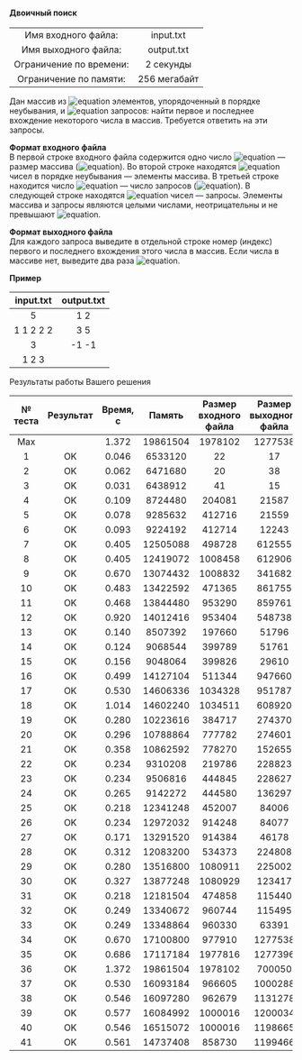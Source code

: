 #### Двоичный поиск ####


|                          |              |
|:------------------------:|:------------:|
| Имя входного файла:      | input.txt    |
| Имя выходного файла:     | output.txt   |
| Ограничение по времени:  | 2 секунды    |
| Ограничение по памяти:   | 256 мегабайт |


Дан массив из ![equation](http://latex.codecogs.com/svg.latex?\inline&space;n) элементов, упорядоченный в порядке неубывания, и ![equation](http://latex.codecogs.com/svg.latex?\inline&space;m) запросов: найти первое и последнее вхождение некоторого числа в массив. Требуется ответить на эти запросы.

__Формат входного файла__<br>
В первой строке входного файла содержится одно число ![equation](http://latex.codecogs.com/svg.latex?\inline&space;n) — размер массива (![equation](https://latex.codecogs.com/svg.latex?\inline&space;1&space;\le&space;n&space;\le&space;10^5)). Во второй строке находятся ![equation](http://latex.codecogs.com/svg.latex?\inline&space;n) чисел в порядке неубывания — элементы массива. В третьей строке находится число ![equation](http://latex.codecogs.com/svg.latex?\inline&space;m) — число запросов (![equation](https://latex.codecogs.com/svg.latex?\inline&space;1&space;\le&space;m&space;\le&space;10^5)). В следующей строке находятся ![equation](http://latex.codecogs.com/svg.latex?\inline&space;m) чисел — запросы. Элементы массива и запросы являются целыми числами, неотрицательны и не превышают ![equation](http://latex.codecogs.com/svg.latex?\inline&space;10^9).

__Формат выходного файла__<br>
Для каждого запроса выведите в отдельной строке номер (индекс) первого и последнего вхождения этого числа в массив. Ecли числа в массиве нет, выведите два раза ![equation](http://latex.codecogs.com/svg.latex?\inline&space;-1).

__Пример__

|   input.txt   |  output.txt  |
|:-------------:|:------------:|
| 5             | 1 2          |
| 1 1 2 2 2     | 3 5          |
| 3             | -1 -1        |
| 1 2 3         |              |

Результаты работы Вашего решения

| № теста  | Результат |  Время, с |   Память  | Размер входного файла | Размер выходного файла | 
|:--------:|:---------:|:---------:|:---------:|:---------------------:|:----------------------:|
|    Max   |           |   1.372   |  19861504 |       1978102	       |         1277538        |
|    1	   |     OK	   |   0.046   |   6533120 |         	22         |              17        |
|    2	   |     OK	   |   0.062   |   6471680 |         	20         |              38        |
|    3	   |     OK	   |   0.031   |   6438912 |         	41         |              15        |
|    4	   |     OK	   |   0.109   |   8724480 |        204081         |           21587        |
|    5	   |     OK	   |   0.078   |   9285632 |        412716         |           21559        |
|    6	   |     OK	   |   0.093   |   9224192 |        412714         |           12243        |
|    7	   |     OK	   |   0.405   |  12505088 |        498728         |          612555        |
|    8	   |     OK	   |   0.405   |  12419072 |       1008458         |          612906        |
|    9	   |     OK	   |   0.670   |  13074432 |       1008832         |          341682        |
|    10	   |     OK	   |   0.483   |  13422592 |        471365         |          861755        |
|    11	   |     OK	   |   0.468   |  13844480 |        953290         |          859761        |
|    12	   |     OK	   |   0.920   |  14012416 |        953404         |          548738        |
|    13	   |     OK	   |   0.140   |   8507392 |        197660         |           51796        |
|    14	   |     OK	   |   0.124   |   9068544 |        399789         |           51761        |
|    15	   |     OK	   |   0.156   |   9048064 |        399826         |           29610        |
|    16	   |     OK	   |   0.499   |  14127104 |        511344         |          947660        |
|    17	   |     OK	   |   0.530   |  14606336 |       1034328         |          951787        |
|    18	   |     OK	   |   1.014   |  14602240 |       1034511         |          608920        |
|    19	   |     OK	   |   0.280   |  10223616 |        384717         |          274370        |
|    20	   |     OK	   |   0.296   |  10788864 |        777782         |          274601        |
|    21	   |     OK	   |   0.358   |  10862592 |        778270         |          152655        |
|    22	   |     OK	   |   0.234   |   9310208 |        219786         |          228823        |
|    23	   |     OK	   |   0.234   |   9506816 |        444845         |          228627        |
|    24	   |     OK	   |   0.265   |   9142272 |        444580         |          136297        |
|    25	   |     OK	   |   0.218   |  12341248 |        452007         |           84006        |
|    26	   |     OK	   |   0.234   |  12972032 |        914248         |           84077        |
|    27	   |     OK	   |   0.171   |  13291520 |        914384         |           46178        |
|    28	   |     OK	   |   0.312   |  12083200 |        534373         |          224808        |
|    29	   |     OK	   |   0.280   |  13516800 |       1080911         |          225002        |
|    30	   |     OK	   |   0.327   |  13877248 |       1080929         |          123417        |
|    31	   |     OK	   |   0.218   |  12181504 |        474858         |          115440        |
|    32	   |     OK	   |   0.249   |  13340672 |        960744         |          115495        |
|    33	   |     OK	   |   0.249   |  13348864 |        960330         |           63391        |
|    34	   |     OK	   |   0.670   |  17100800 |        977910         |         1277538        |
|    35	   |     OK	   |   0.686   |  17117184 |       1977816         |         1277396        |
|    36	   |     OK	   |   1.372   |  19861504 |       1978102         |          700050        |
|    37	   |     OK	   |   0.530   |  16093184 |        966605         |         1000288        |
|    38	   |     OK	   |   0.546   |  16097280 |        962679         |         1131278        |
|    39	   |     OK	   |   0.577   |  16084992 |       1000016         |         1200034        |
|    40	   |     OK	   |   0.546   |  16515072 |       1000016         |         1198665        |
|    41	   |     OK	   |   0.561   |  14737408 |        858730         |         1199466        |
